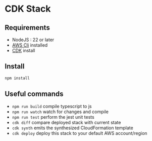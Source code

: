 # CDK Stack

## Requirements

- NodeJS : 22 or later
- [AWS Cli](https://docs.aws.amazon.com/cli/latest/userguide/getting-started-install.html) installed
- [CDK](https://docs.aws.amazon.com/cdk/v2/guide/getting_started.html) install

## Install

```bash
npm install
```

## Useful commands

* `npm run build`   compile typescript to js
* `npm run watch`   watch for changes and compile
* `npm run test`    perform the jest unit tests
* `cdk diff`    compare deployed stack with current state
* `cdk synth`   emits the synthesized CloudFormation template
* `cdk deploy`  deploy this stack to your default AWS account/region
